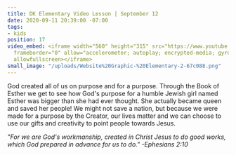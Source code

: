 ```yaml
---
title: DK Elementary Video Lesson | September 12
date: 2020-09-11 20:39:00 -07:00
tags:
- kids
position: 17
video_embed: <iframe width="560" height="315" src="https://www.youtube.com/embed/hQ_hdRLxQ9M"
  frameborder="0" allow="accelerometer; autoplay; encrypted-media; gyroscope; picture-in-picture"
  allowfullscreen></iframe>
small_image: "/uploads/Website%20Graphic-%20Elementary-2-67c088.png"
---
```


God created all of us on purpose and for a purpose. Through the Book of Esther we get to see how God's purpose for a humble Jewish girl named Esther was bigger than she had ever thought. She actually became queen and saved her people! We might not save a nation, but because we were made for a purpose by the Creator, our lives matter and we can choose to use our gifts and creativity to point people towards Jesus.

*"For we are God's workmanship, created in Christ Jesus to do good works, which God prepared in advance for us to do." -Ephesians 2:10*